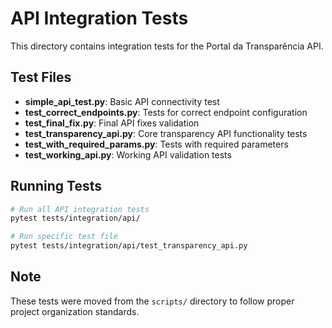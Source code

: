 # API Integration Tests

This directory contains integration tests for the Portal da Transparência API.

## Test Files

- **simple_api_test.py**: Basic API connectivity test
- **test_correct_endpoints.py**: Tests for correct endpoint configuration
- **test_final_fix.py**: Final API fixes validation
- **test_transparency_api.py**: Core transparency API functionality tests
- **test_with_required_params.py**: Tests with required parameters
- **test_working_api.py**: Working API validation tests

## Running Tests

```bash
# Run all API integration tests
pytest tests/integration/api/

# Run specific test file
pytest tests/integration/api/test_transparency_api.py
```

## Note

These tests were moved from the `scripts/` directory to follow proper project organization standards.